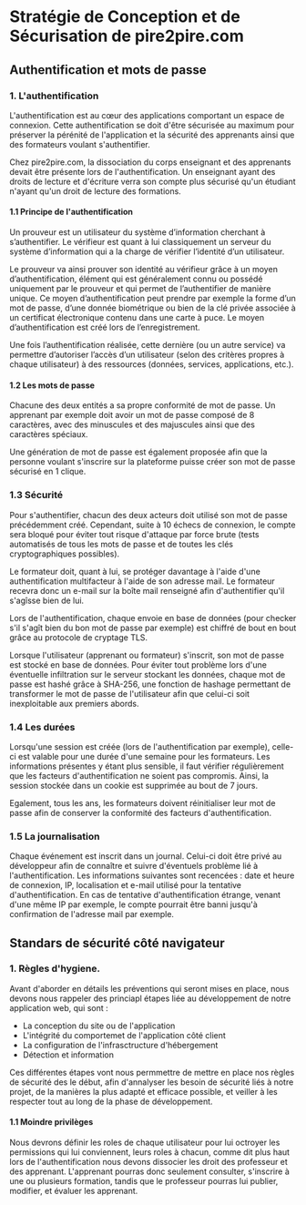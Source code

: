# Stratégie de Conception et de Sécurisation de pire2pire.com

## Authentification et mots de passe

### 1. L'authentification

L'authentification est au cœur des applications comportant un espace de connexion. 
Cette authentification se doit d'être sécurisée au maximum pour préserver la pérénité de l'application et la sécurité des apprenants ainsi que des formateurs voulant s'authentifier.

Chez pire2pire.com, la dissociation du corps enseignant et des apprenants devait être présente lors de l'authentification. Un enseignant ayant des droits de lecture et d'écriture verra son compte plus sécurisé qu'un étudiant n'ayant qu'un droit de lecture des formations.

#### 1.1 Principe de l'authentification

Un prouveur est un utilisateur du système d’information cherchant à s’authentifier. Le vérifieur est quant à lui classiquement un serveur du système d’information qui a la charge de vérifier l’identité d’un utilisateur.

Le prouveur va ainsi prouver son identité au vérifieur grâce à un moyen d’authentification, élément qui est généralement connu ou possédé uniquement par le prouveur et qui permet de l’authentifier de manière unique. Ce moyen d’authentification peut prendre par exemple la forme d’un mot de passe, d’une donnée biométrique ou bien de la clé privée associée à un certificat électronique contenu dans une carte à puce. Le moyen d’authentification est créé lors de l’enregistrement.

Une fois l’authentification réalisée, cette dernière (ou un autre service) va permettre d’autoriser l’accès d’un utilisateur (selon des critères propres à chaque utilisateur) à des ressources (données, services, applications, etc.).

#### 1.2 Les mots de passe

Chacune des deux entités a sa propre conformité de mot de passe. 
Un apprenant par exemple doit avoir un mot de passe composé de 8 caractères, avec des minuscules et des majuscules ainsi que des caractères spéciaux. 

Une génération de mot de passe est également proposée afin que la personne voulant s'inscrire sur la plateforme puisse créer son mot de passe sécurisé en 1 clique. 

### 1.3 Sécurité

Pour s'authentifier, chacun des deux acteurs doit utilisé son mot de passe précédemment créé.
Cependant, suite à 10 échecs de connexion, le compte sera bloqué pour éviter tout risque d'attaque par force brute (tests automatisés de tous les mots de passe et de toutes les clés
cryptographiques possibles). 

Le formateur doit, quant à lui, se protéger davantage à l'aide d'une authentification multifacteur à l'aide de son adresse mail. Le formateur recevra donc un e-mail sur la boîte mail renseigné afin d'authentifier qu'il s'agîsse bien de lui.

Lors de l'authentification, chaque envoie en base de données (pour checker s'il s'agît bien du bon mot de passe par exemple) est chiffré de bout en bout grâce au protocole de cryptage TLS.

Lorsque l'utilisateur (apprenant ou formateur) s'inscrit, son mot de passe est stocké en base de données. Pour éviter tout problème lors d'une éventuelle infiltration sur le serveur stockant les données, chaque mot de passe est hashé grâce à SHA-256, une fonction de hashage permettant de transformer le mot de passe de l'utilisateur afin que celui-ci soit inexploitable aux premiers abords.

### 1.4 Les durées

Lorsqu'une session est créée (lors de l'authentification par exemple), celle-ci est valable pour une durée d'une semaine pour les formateurs. Les informations présentes y étant plus sensible, il faut vérifier régulièrement que les facteurs d'authentification ne soient pas compromis. Ainsi, la session stockée dans un cookie est supprimée au bout de 7 jours. 

Egalement, tous les ans, les formateurs doivent réinitialiser leur mot de passe afin de conserver la conformité des facteurs d'authentification.

### 1.5 La journalisation

Chaque événement est inscrit dans un journal. Celui-ci doit être privé au développeur afin de connaître et suivre d'éventuels problème lié à l'authentification. Les informations suivantes sont recencées : date et heure de connexion, IP, localisation et e-mail utilisé pour la tentative d'authentification. 
En cas de tentative d'authentification étrange, venant d'une même IP par exemple, le compte pourrait être banni jusqu'à confirmation de l'adresse mail par exemple.


## Standars de sécurité côté navigateur

### 1. Règles d'hygiene. 

Avant d'aborder en détails les préventions qui seront mises en place, nous devons nous rappeler des princiapl étapes liée au développement de notre application web, qui sont : 
 - La conception du site ou de l'application
 - L'intégrité du comportemet de l'application côté client
 - La configuration de l'infrasctructure d'hébergement
 - Détection et information

Ces différentes étapes vont nous permmettre de mettre en place nos règles de sécurité des le début, afin d'annalyser les besoin de sécurité liés à notre projet, de la manières la plus adapté et efficace possible, et veiller à les respecter tout au long de la phase de développement. 

#### 1.1 Moindre privilèges

Nous devrons définir les roles de chaque utilisateur pour lui octroyer les permissions qui lui conviennent, leurs roles à chacun, comme dit plus haut lors de l'authentification nous devons dissocier les droit des professeur et des apprenant. L'apprenant pourras donc seulement consulter, s'inscrire à une ou plusieurs formation, tandis que le professeur pourras lui publier, modifier, et évaluer les apprenant.
